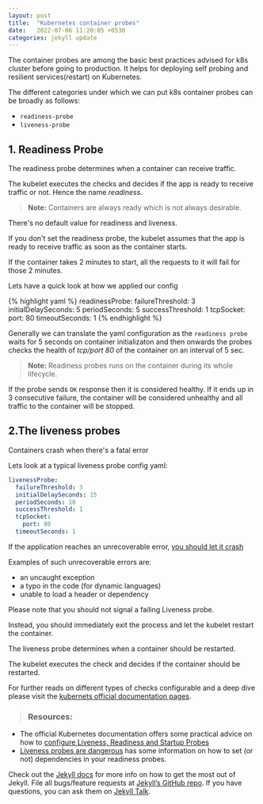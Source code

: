 ```yaml
---
layout: post
title:  "Kubernetes container probes"
date:   2022-07-06 11:20:05 +0530
categories: jekyll update
---
```

The container probes are among the basic best practices advised for k8s
cluster before going to production. It helps for deploying self probing and resilient services(restart) on Kubernetes. 							
            
The different categories under which we can put k8s container probes can
be broadly as follows:

- `readiness-probe`
- `liveness-probe`

## 1. Readiness Probe
The readiness probe determines when a container can receive
                  traffic.

The kubelet executes the checks and decides if the app is ready to receive traffic or not.
Hence the name *readiness*.

>**Note:** Containers are always ready which is not always desirable.

There's no default value for readiness and
                  liveness.

If you don't set the readiness probe, the kubelet assumes that
                  the app is ready to receive traffic as soon as the container
                  starts.

If the container takes 2 minutes to start, all the requests to
                  it will fail for those 2 minutes.

Lets have a quick look at how we applied our config


{% highlight yaml %}
readinessProbe:
  failureThreshold: 3
  initialDelaySeconds: 5
  periodSeconds: 5
  successThreshold: 1
  tcpSocket:
    port: 80
  timeoutSeconds: 1
{% endhighlight %}

Generally we can translate the yaml configuration as the `readiness probe` waits for 5 seconds on container initializaton and then onwards the probes checks the health of *tcp/port 80* of the container on an interval of 5 sec. 

>**Note:** Readiness probes runs on the container during its whole lifecycle.

If the probe sends `OK` response then it is considered healthy. If it ends up in 3 consecutive failure, the container will be considered unhealthy and all traffic to the container will be stopped.

## 2.The liveness probes

Containers crash when there's a fatal error

Lets look at a typical liveness probe config yaml:

```yaml
livenessProbe:
  failureThreshold: 3
  initialDelaySeconds: 15
  periodSeconds: 10
  successThreshold: 1
  tcpSocket:
    port: 80
  timeoutSeconds: 1
```

If the application reaches an unrecoverable error, [you should let it crash](https://blog.colinbreck.com/kubernetes-liveness-and-readiness-probes-revisited-how-to-avoid-shooting-yourself-in-the-other-foot/#letitcrash)

Examples of such unrecoverable errors are:
- an uncaught exception
- a typo in the code (for dynamic languages)
- unable to load a header or dependency

Please note that you should not signal a failing Liveness
                  probe.

Instead, you should immediately exit the process and let the
                  kubelet restart the container.

The liveness probe determines when a container should be
                  restarted.

The kubelet executes the check and decides if the container
                  should be restarted.


For further reads on different types of checks configurable and a deep dive please visit the [kubernets official documentation pages](https://kubernetes.io/docs/tasks/configure-pod-container/configure-liveness-readiness-startup-probes/).

> ### Resources:
- The official Kubernetes documentation offers some practical
                    advice on how to [configure Liveness, Readiness and Startup Probes](https://kubernetes.io/docs/tasks/configure-pod-container/configure-liveness-readiness-startup-probes/)
- [Liveness probes are dangerous](https://srcco.de/posts/kubernetes-liveness-probes-are-dangerous.html) has some information on how to set (or not) dependencies in your readiness probes.





Check out the [Jekyll docs][jekyll-docs] for more info on how to get the most out of Jekyll. File all bugs/feature requests at [Jekyll’s GitHub repo][jekyll-gh]. If you have questions, you can ask them on [Jekyll Talk][jekyll-talk].

[jekyll-docs]: https://jekyllrb.com/docs/home
[jekyll-gh]:   https://github.com/jekyll/jekyll
[jekyll-talk]: https://talk.jekyllrb.com/ 
